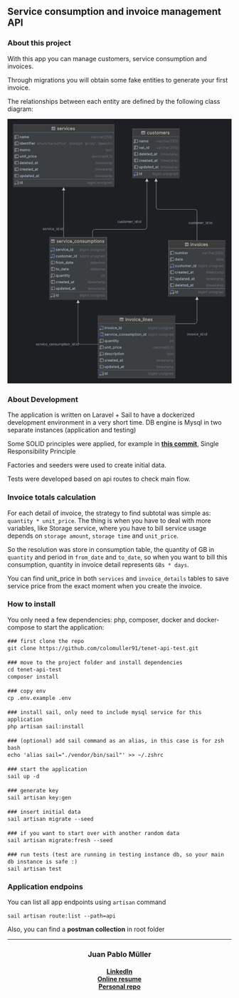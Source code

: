## Service consumption and invoice management API

### About this project

With this app you can manage customers, service consumption and invoices.

Through migrations you will obtain some fake entities to generate your first invoice.

The relationships between each entity are defined by the following class diagram:

<p align="center">
<img src="./resources/diagram/img.png" width="700" alt="Class diagram">
</p>



### About Development 
The application is written on Laravel + Sail to have a dockerized development environment in a very short time. 
DB engine is Mysql in two separate instances (application and testing)

Some SOLID principles were applied, for example in **[this commit](https://github.com/colomuller91/tenet-api-test/commit/bd44cf67e6e27f1f1bc312e2fb88d88431ecb5ae)**, Single Responsibility Principle

Factories and seeders were used to create initial data.

Tests were developed based on api routes to check main flow.

### Invoice totals calculation

For each detail of invoice, the strategy to find subtotal was simple as: `quantity * unit_price`.
The thing is when you have to deal with more variables, like Storage service, where you have to
bill service usage depends on `storage amount`, `storage time` and `unit_price`. 

So the resolution was store in consumption table, 
the quantity of GB in `quantity` and period in `from_date` and `to_date`, so when you 
want to bill this consumption, quantity in invoice detail represents `GBs * days`.

You can find unit_price in both `services` and `invoice_details` tables to save service price from the exact moment 
when you create the invoice.


### How to install

You only need a few dependencies:  php, composer, docker and docker-compose to start the application:

```
### first clone the repo
git clone https://github.com/colomuller91/tenet-api-test.git    

### move to the project folder and install dependencies
cd tenet-api-test
composer install

### copy env
cp .env.example .env

### install sail, only need to include mysql service for this application
php artisan sail:install

### (optional) add sail command as an alias, in this case is for zsh bash
echo 'alias sail="./vendor/bin/sail"' >> ~/.zshrc

### start the application
sail up -d

### generate key
sail artisan key:gen

### insert initial data
sail artisan migrate --seed

### if you want to start over with another random data
sail artisan migrate:fresh --seed

### run tests (test are running in testing instance db, so your main db instance is safe :)
sail artisan test

```


### Application endpoins

You can list all app endpoints using `artisan` command

```
sail artisan route:list --path=api
```

Also, you can find a <b>postman collection</b> in root folder


<hr>
<h3 align="center">
    <b>Juan Pablo Müller</b><br>
</h3>
<h4 align="center">
    <a href="https://www.linkedin.com/in/colomu/">LinkedIn</a><br>
    <a href="https://colomuller91.github.io">Online resume</a><br>
    <a href="https://github.com/colomuller91">Personal repo</a><br>
</h4>
